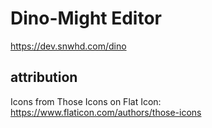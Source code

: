 # Dino-Might Editor
https://dev.snwhd.com/dino


## attribution
Icons from Those Icons on Flat Icon: https://www.flaticon.com/authors/those-icons
